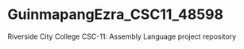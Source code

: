 GuinmapangEzra_CSC11_48598
==========================

Riverside City College CSC-11: Assembly Language project repository
